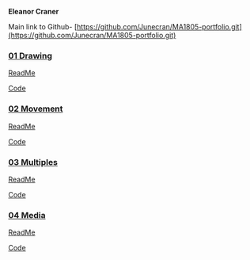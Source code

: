 **Eleanor Craner**

Main link to Github- 
[https://github.com/Junecran/MA1805-portfolio.git](https://github.com/Junecran/MA1805-portfolio.git)



### [01 Drawing](01_Drawing/index.html)
[ReadMe](01_Drawing/README.md)

[Code](01_Drawing/sketch.js)


### [02 Movement](02_Movement/index.html)
[ReadMe](02_Movement/README.md)

[Code](02_Movement/sketch.js
)


### [03 Multiples](03_Multiples/index.html)
[ReadMe](03_Multiples/README.md)

[Code](03_Multiples/sketch.js)


### [04 Media](04_Media/index.html)
[ReadMe](04_Media/README.md)

[Code](04_Media/sketch.js)